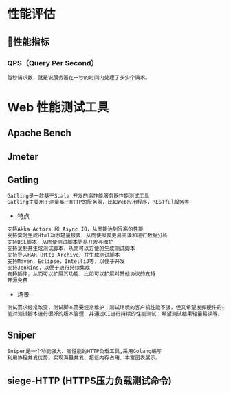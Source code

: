 # 性能评估
## 性能指标
### QPS（Query Per Second）
```md
每秒请求数，就是说服务器在一秒的时间内处理了多少个请求。
```

# Web 性能测试工具
## Apache Bench
## Jmeter
## Gatling
```md
Gatling是一款基于Scala 开发的高性能服务器性能测试工具
Gatling主要用于测量基于HTTP的服务器，比如Web应用程序，RESTful服务等
```
* 特点
```md
支持Akka Actors 和 Async IO，从而能达到很高的性能
支持实时生成Html动态轻量报表，从而使报表更易阅读和进行数据分析
支持DSL脚本，从而使测试脚本更易开发与维护
支持录制并生成测试脚本，从而可以方便的生成测试脚本
支持导入HAR（Http Archive）并生成测试脚本
支持Maven，Eclipse，IntelliJ等，以便于开发
支持Jenkins，以便于进行持续集成
支持插件，从而可以扩展其功能，比如可以扩展对其他协议的支持
开源免费
```
* 场景
```md
测试需求经常改变，测试脚本需要经常维护；测试环境的客户机性能不强，但又希望发挥硬件的极限性能；
能对测试脚本进行很好的版本管理，并通过CI进行持续的性能测试；希望测试结果轻量易读等。
```
## Sniper
```md
Sniper是一个功能强大、高性能的HTTP负载工具,采用Golang编写
利用协程并发优势，实现海量并发、超低内存占用、丰富图表展示。
```

## siege-HTTP (HTTPS压力负载测试命令)
